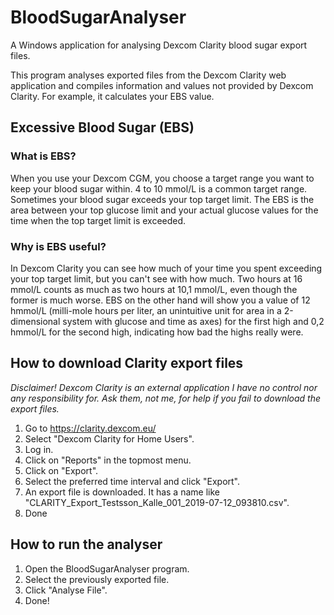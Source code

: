 # BloodSugarAnalyser
A Windows application for analysing Dexcom Clarity blood sugar export files.

This program analyses exported files from the Dexcom Clarity web application and compiles information and values not provided by Dexcom Clarity. For example, it calculates your EBS value.

## Excessive Blood Sugar (EBS)
### What is EBS?
When you use your Dexcom CGM, you choose a target range you want to keep your blood sugar within. 4 to 10 mmol/L is a common target range. Sometimes your blood sugar exceeds your top target limit. The EBS is the area between your top glucose limit and your actual glucose values for the time when the top target limit is exceeded.

### Why is EBS useful?
In Dexcom Clarity you can see how much of your time you spent exceeding your top target limit, but you can't see with how much. Two hours at 16 mmol/L counts as much as two hours at 10,1 mmol/L, even though the former is much worse. EBS on the other hand will show you a value of 12 hmmol/L (milli-mole hours per liter, an unintuitive unit for area in a 2-dimensional system with glucose and time as axes) for the first high and 0,2 hmmol/L for the second high, indicating how bad the highs really were.

## How to download Clarity export files
*Disclaimer! Dexcom Clarity is an external application I have no control nor any responsibility for. Ask them, not me, for help if you fail to download the export files.*
1. Go to https://clarity.dexcom.eu/
2. Select "Dexcom Clarity for Home Users".
3. Log in.
4. Click on "Reports" in the topmost menu.
5. Click on "Export".
6. Select the preferred time interval and click "Export".
7. An export file is downloaded. It has a name like "CLARITY_Export_Testsson_Kalle_001_2019-07-12_093810.csv".
8. Done

## How to run the analyser
1. Open the BloodSugarAnalyser program.
2. Select the previously exported file.
3. Click "Analyse File".
4. Done!
